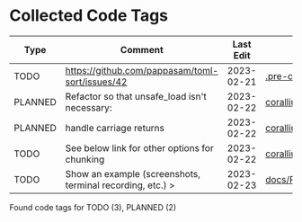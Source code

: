 # Collected Code Tags

| Type    | Comment                                                   | Last Edit   | Source File                                                                                                                                            |
|---------|-----------------------------------------------------------|-------------|--------------------------------------------------------------------------------------------------------------------------------------------------------|
| TODO    | https://github.com/pappasam/toml-sort/issues/42           | 2023-02-21  | [.pre-commit-config.yaml:73](https://github.com/KyleKing/corallium/blame/4ac2f74b1f085724e0ff9e68259ba1e19c067643/.pre-commit-config.yaml#L73)         |
| PLANNED | Refactor so that unsafe_load isn't necessary:             | 2023-02-22  | [corallium/file_helpers.py:145](https://github.com/KyleKing/corallium/blame/049293ebd7216e80f2efe7026e853a3d3e6c2c1e/corallium/file_helpers.py#L145)   |
| PLANNED | handle carriage returns                                   | 2023-02-22  | [corallium/file_helpers.py:189](https://github.com/KyleKing/corallium/blame/049293ebd7216e80f2efe7026e853a3d3e6c2c1e/corallium/file_helpers.py#L189)   |
| TODO    | See below link for other options for chunking             | 2023-02-22  | [corallium/pretty_process.py:39](https://github.com/KyleKing/corallium/blame/049293ebd7216e80f2efe7026e853a3d3e6c2c1e/corallium/pretty_process.py#L39) |
| TODO    | Show an example (screenshots, terminal recording, etc.) > | 2023-02-23  | [docs/README.md:19](https://github.com/KyleKing/corallium/blame/158918be40ff51ab2f5b12bfdd103144f6b739e5/docs/README.md#L19)                           |

Found code tags for TODO (3), PLANNED (2)

<!-- calcipy_skip_tags -->
